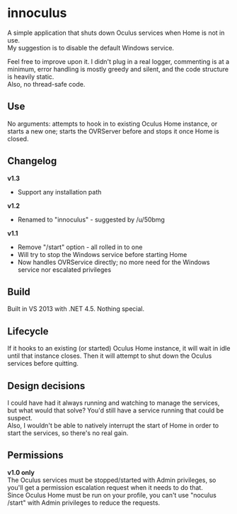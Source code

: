 # innoculus
A simple application that shuts down Oculus services when Home is not in use.  
My suggestion is to disable the default Windows service.

Feel free to improve upon it. I didn't plug in a real logger, commenting is at a minimum, error handling is mostly greedy and silent, and the code structure is heavily static.  
Also, no thread-safe code.

## Use
No arguments: attempts to hook in to existing Oculus Home instance, or starts a new one; starts the OVRServer before and stops it once Home is closed.

## Changelog
**v1.3**
* Support any installation path

**v1.2**
* Renamed to "innoculus" - suggested by /u/50bmg

**v1.1**  
* Remove "/start" option - all rolled in to one
* Will try to stop the Windows service before starting Home
* Now handles OVRService directly; no more need for the Windows service nor escalated privileges

## Build
Built in VS 2013 with .NET 4.5. Nothing special.

## Lifecycle
If it hooks to an existing (or started) Oculus Home instance, it will wait in idle until that instance closes. Then it will attempt to shut down the Oculus services before quitting.

## Design decisions
I could have had it always running and watching to manage the services, but what would that solve? You'd still have a service running that could be suspect.  
Also, I wouldn't be able to natively interrupt the start of Home in order to start the services, so there's no real gain.

## Permissions
**v1.0 only**  
The Oculus services must be stopped/started with Admin privileges, so you'll get a permission escalation request when it needs to do that.  
Since Oculus Home must be run on your profile, you can't use "noculus /start" with Admin privileges to reduce the requests.
